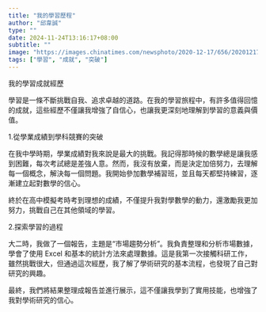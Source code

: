```yaml
---
title: "我的學習歷程"
author: "邱韋誠"
type: ""
date: 2024-11-24T13:16:17+08:00
subtitle: ""
image: "https://images.chinatimes.com/newsphoto/2020-12-17/656/20201217004641.jpg"
tags: ["學習", "成就", "突破"]
---
```

我的學習成就經歷

學習是一條不斷挑戰自我、追求卓越的道路。在我的學習旅程中，有許多值得回憶的成就，這些經歷不僅讓我增強了自信心，也讓我更深刻地理解到學習的意義與價值。

1.從學業成績到學科競賽的突破

在我中學時期，學業成績對我來說是最大的挑戰。我記得那時候的數學總是讓我感到困難，每次考試總是差強人意。然而，我沒有放棄，而是決定加倍努力，去理解每一個概念，解決每一個問題。我開始參加數學補習班，並且每天都堅持練習，逐漸建立起對數學的信心。

終於在高中模擬考時考到理想的成績，不僅提升我對學數學的動力，還激勵我更加努力，挑戰自己在其他領域的學習。

2.探索學習的過程

大二時，我做了一個報告，主題是“市場趨勢分析”。我負責整理和分析市場數據，學會了使用 Excel 和基本的統計方法來處理數據。這是我第一次接觸科研工作，雖然挑戰很大，但通過這次經歷，我了解了學術研究的基本流程，也發現了自己對研究的興趣。

最終，我們將結果整理成報告並進行展示，這不僅讓我學到了實用技能，也增強了我對學術研究的信心。
